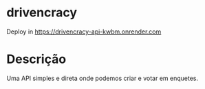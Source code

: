 # drivencracy

Deploy in https://drivencracy-api-kwbm.onrender.com

# Descrição

Uma API simples e direta onde podemos criar e votar em enquetes. 

